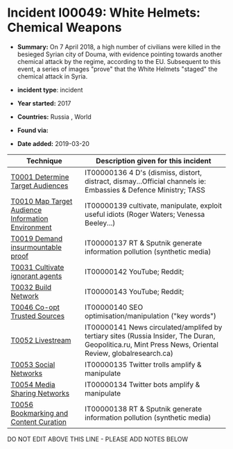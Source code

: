 # Incident I00049: White Helmets: Chemical Weapons

* **Summary:** On 7 April 2018, a high number of civilians were killed in the besieged Syrian city of Douma, with evidence pointing towards another chemical attack by the regime, according to the EU. Subsequent to this event, a series of images "prove" that the White Helmets "staged" the chemical attack in Syria.

* **incident type**: incident

* **Year started:** 2017

* **Countries:** Russia , World

* **Found via:** 

* **Date added:** 2019-03-20
 

| Technique | Description given for this incident |
| --------- | ------------------------- |
| [T0001 Determine Target Audiences](../generated_pages/techniques/T0001.md) | IT00000136 4 D's (dismiss, distort, distract, dismay...Official channels ie: Embassies & Defence Ministry; TASS |
| [T0010 Map Target Audience Information Environment](../generated_pages/techniques/T0010.md) | IT00000139 cultivate, manipulate, exploit useful idiots (Roger Waters; Venessa Beeley...) |
| [T0019 Demand insurmountable proof](../generated_pages/techniques/T0019.md) | IT00000137 RT & Sputnik generate information pollution (synthetic media) |
| [T0031 Cultivate ignorant agents](../generated_pages/techniques/T0031.md) | IT00000142 YouTube; Reddit;  |
| [T0032 Build Network](../generated_pages/techniques/T0032.md) | IT00000143 YouTube; Reddit;  |
| [T0046 Co-opt Trusted Sources](../generated_pages/techniques/T0046.md) | IT00000140 SEO optimisation/manipulation ("key words") |
| [T0052 Livestream](../generated_pages/techniques/T0052.md) | IT00000141 News circulated/amplifed by tertiary sites (Russia Insider, The Duran, Geopolitica.ru, Mint Press News, Oriental Review, globalresearch.ca) |
| [T0053 Social Networks](../generated_pages/techniques/T0053.md) | IT00000135 Twitter trolls amplify & manipulate |
| [T0054 Media Sharing Networks](../generated_pages/techniques/T0054.md) | IT00000134 Twitter bots amplify & manipulate |
| [T0056 Bookmarking and Content Curation](../generated_pages/techniques/T0056.md) | IT00000138 RT & Sputnik generate information pollution (synthetic media) |


DO NOT EDIT ABOVE THIS LINE - PLEASE ADD NOTES BELOW